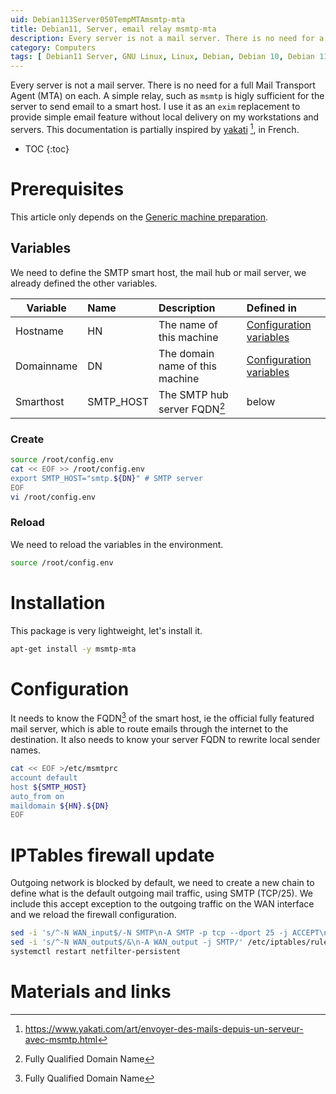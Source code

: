 ```yaml
---
uid: Debian113Server050TempMTAmsmtp-mta
title: Debian11, Server, email relay msmtp-mta
description: Every server is not a mail server. There is no need for a full Mail Transport Agent (MTA) on each. A simple one, such as `msmtp` is higly sufficient for the server to send email to a smart host. I use it as an `exim` replacement to provide simple email feature without local delivery on my workstations and servers. This documentation is partially inspired by [yakati][yakati] [^1], in French.
category: Computers
tags: [ Debian11 Server, GNU Linux, Linux, Debian, Debian 10, Debian 11, Buster, Bullseye, Server, Installation, MTA, Mail Transport Agent, mSMTP, Firewall, IPTables, Smarthost ]
---
```

Every server is not a mail server. There is no need for a full Mail Transport Agent (MTA) on each. A simple relay, such as `msmtp` is higly sufficient for the server to send email to a smart host. I use it as an `exim` replacement to provide simple email feature without local delivery on my workstations and servers. This documentation is partially inspired by [yakati][yakati] [^1], in French.

* TOC
{:toc}

# Prerequisites

This article only depends on the [Generic machine preparation](/pages/en/tags/#debian11-preparation).

## Variables
We need to define the SMTP smart host, the mail hub or mail server, we already defined the other variables.

| Variable | Name | Description | Defined in |
|---|:---|:---|:---|
| Hostname | HN | The name of this machine | [Configuration variables](/Debian111PostInstall010Configurationvariables-en/) |
| Domainname | DN | The domain name of this machine | [Configuration variables](/Debian111PostInstall010Configurationvariables-en/) |
| Smarthost | SMTP_HOST | The SMTP hub server FQDN[^2] | below |

### Create
```bash
source /root/config.env
cat << EOF >> /root/config.env
export SMTP_HOST="smtp.${DN}" # SMTP server
EOF
vi /root/config.env
```

### Reload
We need to reload the variables in the environment.
```bash
source /root/config.env
```

# Installation
This package is very lightweight, let's install it.
```bash
apt-get install -y msmtp-mta
```

# Configuration
It needs to know the FQDN[^2] of the smart host, ie the official fully featured mail server, which is able to route emails
through the internet to the destination. It also needs to know your server FQDN to rewrite local sender names.

```bash
cat << EOF >/etc/msmtprc 
account default
host ${SMTP_HOST}
auto_from on
maildomain ${HN}.${DN}
EOF
```

# IPTables firewall update
Outgoing network is blocked by default, we need to create a new chain to define what is the default outgoing mail traffic, using
SMTP (TCP/25). We include this accept exception to the outgoing traffic on the WAN interface and we reload the firewall
configuration.
```bash
sed -i 's/^-N WAN_input$/-N SMTP\n-A SMTP -p tcp --dport 25 -j ACCEPT\n\n&/' /etc/iptables/rules.v4
sed -i 's/^-N WAN_output$/&\n-A WAN_output -j SMTP/' /etc/iptables/rules.v4
systemctl restart netfilter-persistent
```

# Materials and links

[yakati]: https://www.yakati.com/art/envoyer-des-mails-depuis-un-serveur-avec-msmtp.html "Envoyer des mails depuis un server avec mSMTP"
[^1]: https://www.yakati.com/art/envoyer-des-mails-depuis-un-serveur-avec-msmtp.html
[^2]: Fully Qualified Domain Name
